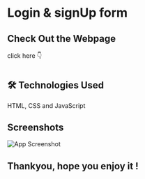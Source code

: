 # Login & signUp form

## Check Out the Webpage
click here 👇

#

## 🛠 Technologies Used
HTML, CSS and JavaScript

## Screenshots

![App Screenshot]([https://github.com/dilipraj28/logIn-signUp/blob/main/assets/Screenshot%202024-06-20%20203013.png])
## Thankyou, hope you enjoy it !
